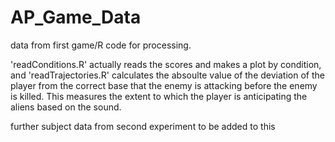 # AP_Game_Data
data from first game/R code for processing.

'readConditions.R' actually reads the scores and makes a plot by condition, and 'readTrajectories.R' calculates the absoulte value of the deviation of the player from the correct base that the enemy is attacking before the enemy is killed.  This measures the extent to which the player is anticipating the aliens based on the sound.

further subject data from second experiment to be added to this

